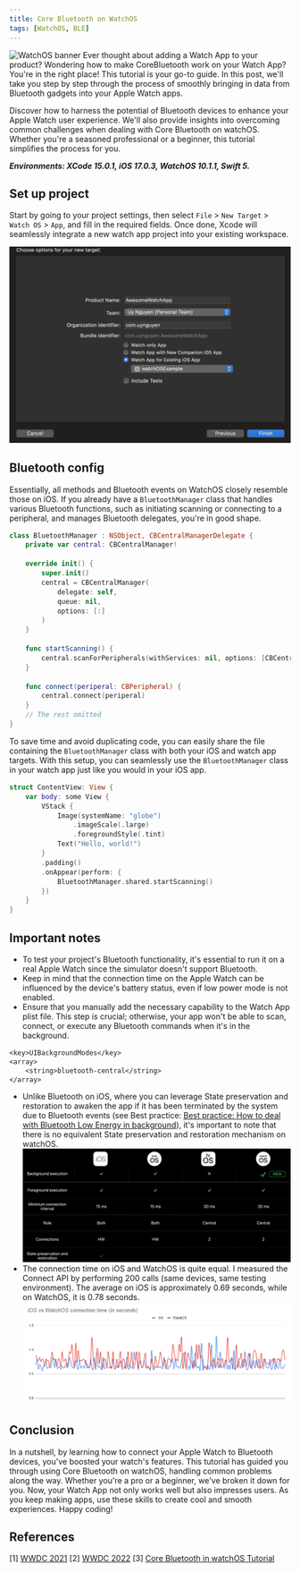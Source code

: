 ```yaml
---
title: Core Bluetooth on WatchOS
tags: [WatchOS, BLE]
---
```


![](/Post-Resources/watchos/banner.png "WatchOS banner")
Ever thought about adding a Watch App to your product? Wondering how to make CoreBluetooth work on your Watch App? You're in the right place! This tutorial is your go-to guide. In this post, we'll take you step by step through the process of smoothly bringing in data from Bluetooth gadgets into your Apple Watch apps.

<!-- more -->

Discover how to harness the potential of Bluetooth devices to enhance your Apple Watch user experience. We'll also provide insights into overcoming common challenges when dealing with Core Bluetooth on watchOS. Whether you're a seasoned professional or a beginner, this tutorial simplifies the process for you.

**_Environments: XCode 15.0.1, iOS 17.0.3, WatchOS 10.1.1, Swift 5._**

## Set up project

Start by going to your project settings, then select `File` > `New Target` > `Watch OS` > `App`, and fill in the required fields. Once done, Xcode will seamlessly integrate a new watch app project into your existing workspace.

![](/Post-Resources/watchos/create_project.png "Create project")

## Bluetooth config

Essentially, all methods and Bluetooth events on WatchOS closely resemble those on iOS. If you already have a `BluetoothManager` class that handles various Bluetooth functions, such as initiating scanning or connecting to a peripheral, and manages Bluetooth delegates, you're in good shape.

```swift
class BluetoothManager : NSObject, CBCentralManagerDelegate {
    private var central: CBCentralManager!

    override init() {
        super.init()
        central = CBCentralManager(
            delegate: self,
            queue: nil,
            options: [:]
        )
    }

    func startScanning() {
        central.scanForPeripherals(withServices: nil, options: [CBCentralManagerScanOptionAllowDuplicatesKey: true])
    }

    func connect(periperal: CBPeripheral) {
        central.connect(periperal)
    }
    // The rest omitted
}
```

To save time and avoid duplicating code, you can easily share the file containing the `BluetoothManager` class with both your iOS and watch app targets. With this setup, you can seamlessly use the `BluetoothManager` class in your watch app just like you would in your iOS app.

```swift
struct ContentView: View {
    var body: some View {
        VStack {
            Image(systemName: "globe")
                .imageScale(.large)
                .foregroundStyle(.tint)
            Text("Hello, world!")
        }
        .padding()
        .onAppear(perform: {
            BluetoothManager.shared.startScanning()
        })
    }
}
```

## Important notes

- To test your project's Bluetooth functionality, it's essential to run it on a real Apple Watch since the simulator doesn't support Bluetooth.
- Keep in mind that the connection time on the Apple Watch can be influenced by the device's battery status, even if low power mode is not enabled.
- Ensure that you manually add the necessary capability to the Watch App plist file. This step is crucial; otherwise, your app won't be able to scan, connect, or execute any Bluetooth commands when it's in the background.

```
<key>UIBackgroundModes</key>
<array>
    <string>bluetooth-central</string>
</array>
```

- Unlike Bluetooth on iOS, where you can leverage State preservation and restoration to awaken the app if it has been terminated by the system due to Bluetooth events (see Best practice: [Best practice: How to deal with Bluetooth Low Energy in background](/2018/07/23/Best-practice-How-to-deal-with-Bluetooth-Low-Energy-in-background/)), it's important to note that there is no equivalent State preservation and restoration mechanism on watchOS.
  ![](/Post-Resources/watchos/state_preservation.png "State Preservation & Restoration")
- The connection time on iOS and WatchOS is quite equal. I measured the Connect API by performing 200 calls (same devices, same testing environment). The average on iOS is approximately 0.69 seconds, while on WatchOS, it is 0.78 seconds.
  ![](/Post-Resources/watchos/connection_report.png "Connection report")

## Conclusion

In a nutshell, by learning how to connect your Apple Watch to Bluetooth devices, you've boosted your watch's features. This tutorial has guided you through using Core Bluetooth on watchOS, handling common problems along the way. Whether you're a pro or a beginner, we've broken it down for you. Now, your Watch App not only works well but also impresses users. As you keep making apps, use these skills to create cool and smooth experiences. Happy coding!

## References

[1] [WWDC 2021](https://developer.apple.com/videos/play/wwdc2021/10005)
[2] [WWDC 2022](https://developer.apple.com/videos/play/wwdc2022/10135/)
[3] [Core Bluetooth in watchOS Tutorial](https://www.kodeco.com/336-core-bluetooth-in-watchos-tutorial)
